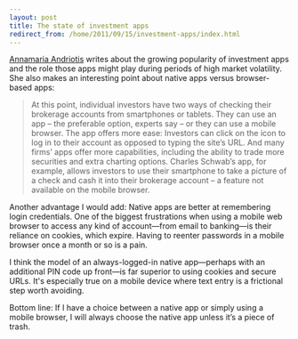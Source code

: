 ```yaml
---
layout: post
title: The state of investment apps
redirect_from: /home/2011/09/15/investment-apps/index.html
---
```

<p><a href="http://www.smartmoney.com/spend/technology/the-best-brokerage-apps-for-investors-on-the-go-1315434697592/">Annamaria Andriotis</a> writes about the growing popularity of investment apps and the role those apps might play during periods of high market volatility.
She also makes an interesting point about native apps versus browser-based apps:</p>
<blockquote><p>At this point, individual investors have two ways of checking their brokerage accounts from smartphones or tablets. They can use an app – the preferable option, experts say – or they can use a mobile browser. The app offers more ease: Investors can click on the icon to log in to their account as opposed to typing the site’s URL. And many firms’ apps offer more capabilities, including the ability to trade more securities and extra charting options. Charles Schwab’s app, for example, allows investors to use their smartphone to take a picture of a check and cash it into their brokerage account – a feature not available on the mobile browser.</p></blockquote>
<p>Another advantage I would add: Native apps are better at remembering login credentials. One of the biggest frustrations when using a mobile web browser to access any kind of account—from email to banking—is their reliance on cookies, which expire. Having to reenter passwords in a mobile browser once a month or so is a pain.</p>
<p>I think the model of an always-logged-in native app—perhaps with an additional PIN code up front—is far superior to using cookies and secure URLs. It's especially true on a mobile device where text entry is a frictional step worth avoiding.</p>
<p>Bottom line: If I have a choice between a native app or simply using a mobile browser, I will always choose the native app unless it’s a piece of trash.</p>
